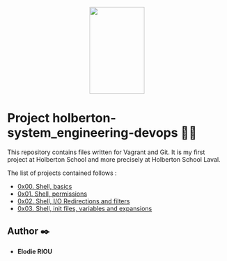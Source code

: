 <p align="center">
    <img width="50%" height="200" src="https://getlogovector.com/wp-content/uploads/2020/11/holberton-school-logo-vector.png"
</p>

# Project holberton-system_engineering-devops :woman_student:

This repository contains files written for Vagrant and Git. It is my first project at Holberton School and more precisely at Holberton School Laval. 

The list of projects contained follows :

* [0x00. Shell, basics](./0x00-shell_basics)
* [0x01. Shell, permissions](./0x01-shell_permissions)
* [0x02. Shell, I/O Redirections and filters](./0x02-shell_redirections)
* [0x03. Shell, init files, variables and expansions](./0x03-shell_variables_expansions)

## Author :black_nib:

* __Elodie RIOU__
